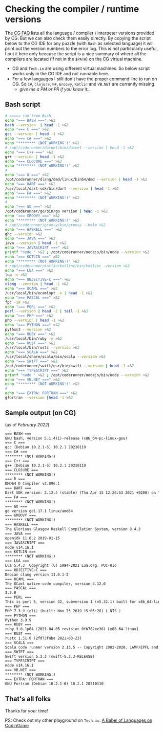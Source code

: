 # Checking the compiler / runtime versions

The [CG FAQ](https://www.codingame.com/playgrounds/40701/help-center/languages-versions) lists all the language / compiler / interpeter versions provided by CG.
But we can also check them easily directly. By copying the script below to the CG IDE for any puzzle (with `Bash` as selected language) it will print out the version numbers to the error log. This is not particularly useful, I put it here only because the script is a nice summary of where all the compilers are located (if not in the `$PATH`) on the CG virtual machine.

* CG and `Tech.io` are using different virtual machines. So below script works only in the CG IDE and not runnable here.
* For a few languages I still don't have the proper command line to run on CG. So `C#`, `Clojure`, `F#`, `Groovy`, `Kotlin` and `VB.NET` are currently missing.
    * _give me a PM or PR if you know it..._

## Bash script

```bash
# ===== run from Bash
echo "=== BASH ===" >&2
bash --version  | head -1 >&2
echo "=== C ===" >&2
gcc --version | head -1 >&2
echo "=== C# ===" >&2
echo "******** (NOT WORKING!)" >&2
# /opt/coderunner/dotnet/bin/dotnet --version | head -1 >&2
echo "=== C++ ===" >&2
g++ --version | head -1 >&2
echo "=== CLOJURE ===" >&2
echo "******** (NOT WORKING!)" >&2
#
echo "=== D ===" >&2
/opt/coderunner/dlang/dmd/linux/bin64/dmd --version | head -1 >&2
echo "=== DART ===" >&2
/usr/local/dart-sdk/bin/dart --version | head -1 >&2
echo "=== F# ===" >&2
echo "******** (NOT WORKING!)" >&2
#
echo "=== GO ===" >&2
/opt/coderunner/go/bin/go version | head -1 >&2
echo "=== GROOVY ===" >&2
echo "******** (NOT WORKING!)" >&2
# /opt/coderunner/groovy/bin/groovy --help >&2
echo "=== HASKELL ===" >&2
ghc --version >&2
echo "=== JAVA ===" >&2
java --version | head -1 >&2
echo "=== JAVASCRIPT ===" >&2
printf "node " >&2 ; /opt/coderunner/nodejs/bin/node --version >&2
echo "=== KOTLIN ===" >&2
echo "******** (NOT WORKING!)" >&2
# /opt/coderunner/kotlin/kotlinc/bin/kotlinc -version >&2
echo "=== LUA ===" >&2
lua -v >&2
echo "=== OBJECTIVE-C ===" >&2
clang --version | head -1 >&2
echo "=== OCAML ===" >&2
/usr/local/bin/ocamlopt -v | head -1 >&2
echo "=== PASCAL ===" >&2
fpc -iW >&2
echo "=== PERL ===" >&2
perl --version | head -2 | tail -1 >&2
echo "=== PHP ===" >&2
php --version | head -1 >&2
echo "=== PYTHON ===" >&2
python3 --version >&2
echo "=== RUBY ===" >&2
/usr/local/bin/ruby -v >&2
echo "=== RUST ===" >&2
/usr/local/bin/rustc --version >&2
echo "=== SCALA ===" >&2
/usr/local/share/scala/bin/scala --version >&2
echo "=== SWIFT ===" >&2
/opt/coderunner/swift/usr/bin/swift --version | head -1 >&2
echo "=== TYPESCRIPT ===" >&2
printf "node " >&2 ; /opt/coderunner/nodejs/bin/node --version >&2
echo "=== VB.NET ===" >&2
echo "******** (NOT WORKING!)" >&2
#
echo "=== EXTRA: FORTRAN ===" >&2
gfortran --version |head -1 >&2
```

## Sample output (on CG)

(as of _February 2022_)

```txt
=== BASH ===
GNU bash, version 5.1.4(1)-release (x86_64-pc-linux-gnu)
=== C ===
gcc (Debian 10.2.1-6) 10.2.1 20210110
=== C# ===
******** (NOT WORKING!)
=== C++ ===
g++ (Debian 10.2.1-6) 10.2.1 20210110
=== CLOJURE ===
******** (NOT WORKING!)
=== D ===
DMD64 D Compiler v2.096.1
=== DART ===
Dart SDK version: 2.12.4 (stable) (Thu Apr 15 12:26:53 2021 +0200) on "linux_x64"
=== F# ===
******** (NOT WORKING!)
=== GO ===
go version go1.17.1 linux/amd64
=== GROOVY ===
******** (NOT WORKING!)
=== HASKELL ===
The Glorious Glasgow Haskell Compilation System, version 8.4.3
=== JAVA ===
openjdk 11.0.2 2019-01-15
=== JAVASCRIPT ===
node v14.16.1
=== KOTLIN ===
******** (NOT WORKING!)
=== LUA ===
Lua 5.4.3  Copyright (C) 1994-2021 Lua.org, PUC-Rio
=== OBJECTIVE-C ===
Debian clang version 11.0.1-2
=== OCAML ===
The OCaml native-code compiler, version 4.12.0
=== PASCAL ===
3.2.0
=== PERL ===
This is perl 5, version 32, subversion 1 (v5.32.1) built for x86_64-linux-gnu-thread-multi
=== PHP ===
PHP 7.3.9 (cli) (built: Nov 25 2019 15:05:20) ( NTS )
=== PYTHON ===
Python 3.9.9
=== RUBY ===
ruby 3.0.1p64 (2021-04-05 revision 0fb782ee38) [x86_64-linux]
=== RUST ===
rustc 1.51.0 (2fd73fabe 2021-03-23)
=== SCALA ===
Scala code runner version 2.13.5 -- Copyright 2002-2020, LAMP/EPFL and Lightbend, Inc.
=== SWIFT ===
Swift version 5.3.3 (swift-5.3.3-RELEASE)
=== TYPESCRIPT ===
node v14.16.1
=== VB.NET ===
******** (NOT WORKING!)
=== EXTRA: FORTRAN ===
GNU Fortran (Debian 10.2.1-6) 10.2.1 20210110
```

## That's all folks

Thanks for your time!

PS: Check out my other playground on `Tech.io`: [A Babel of Languages on CodinGame](https://www.codingame.com/playgrounds/56997/a-babel-of-languages-on-codingame/intro)
